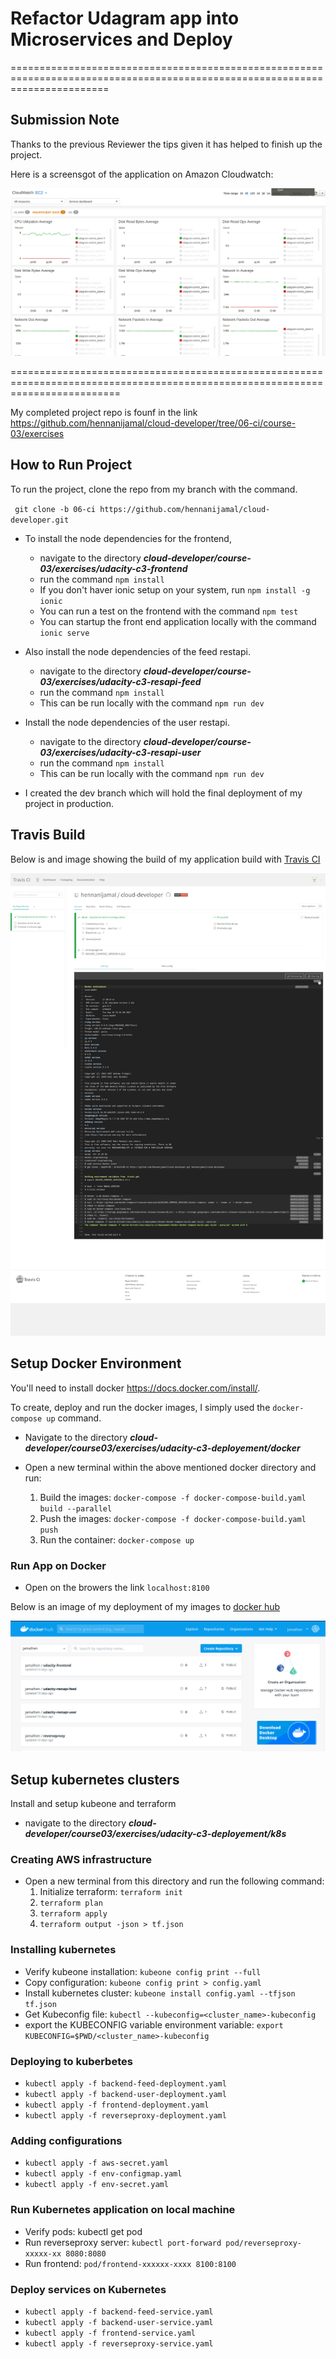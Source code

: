 # Refactor Udagram app into Microservices and Deploy




=============================================================================================================================


## Submission Note

Thanks to the previous Reviewer the tips given it has helped to finish up the project.

Here is a screensgot of the application on Amazon Cloudwatch:




![cloudwatch](images/cloudwatch2.png)






===============================================================================================================================


















My completed project repo is founf in the link https://github.com/hennanijamal/cloud-developer/tree/06-ci/course-03/exercises

## How to Run Project

To run the project, clone the repo from my branch with the command.

` git clone -b 06-ci https://github.com/hennanijamal/cloud-developer.git`

- To install the node dependencies for the frontend, 
    - navigate to the directory ***cloud-developer/course-03/exercises/udacity-c3-frontend***
    - run the command `npm install`
    - If you don't haver ionic setup on your system, run `npm install -g ionic`
    - You can run a test on the frontend with the command `npm test`
    - You can startup the front end application locally with the command `ionic serve`

- Also install the node dependencies of the feed restapi.
    - navigate to the directory ***cloud-developer/course-03/exercises/udacity-c3-resapi-feed***
    - run the command `npm install`
    - This can be run locally with the command `npm run dev`

- Install the node dependencies of the user restapi.
    - navigate to the directory ***cloud-developer/course-03/exercises/udacity-c3-resapi-user***
    - run the command `npm install`
    - This can be run locally with the command `npm run dev`

- I created the dev branch which will hold the final deployment of my project in production.

## Travis Build 

Below is and image showing the build of my application build with [Travis CI ](https://travis-ci.org/hennanijamal/cloud-developer)

![travis](images/traviscli.png)

## Setup Docker Environment

You'll need to install docker https://docs.docker.com/install/.

To create, deploy and run the docker images, I simply used the `docker-compose up` command.

- Navigate to the directory ***cloud-developer/course03/exercises/udacity-c3-deployement/docker***

- Open a new terminal within the above mentioned docker directory and run:

    1. Build the images: `docker-compose -f docker-compose-build.yaml build --parallel`
    2. Push the images: `docker-compose -f docker-compose-build.yaml push`
    3. Run the container: `docker-compose up`

### Run App on Docker
- Open on the browers the link `localhost:8100`

Below is an image of my deployment of my images to  [docker hub](https://hub.docker.com/u/jamalhen) 

![docker hub](images/dockerhub.png)


## Setup kubernetes clusters

Install and setup kubeone and terraform

- navigate to the directory ***cloud-developer/course03/exercises/udacity-c3-deployement/k8s***

### Creating AWS infrastructure
- Open a new terminal from this directory and run the following command:
    1. Initialize terraform: `terraform init`
    2. `terraform plan`
    3. `terraform apply`
    4. `terraform output -json > tf.json`
  
### Installing kubernetes
- Verify kubeone installation: `kubeone config print --full`
- Copy configuration: `kubeone config print > config.yaml`
- Install kubernetes cluster: `kubeone install config.yaml --tfjson tf.json`
- Get Kubeconfig file: `kubectl --kubeconfig=<cluster_name>-kubeconfig`
- export the KUBECONFIG variable environment variable: `export KUBECONFIG=$PWD/<cluster_name>-kubeconfig` 

### Deploying to kuberbetes
- `kubectl apply -f backend-feed-deployment.yaml`
- `kubectl apply -f backend-user-deployment.yaml`
- `kubectl apply -f frontend-deployment.yaml`
- `kubectl apply -f reverseproxy-deployment.yaml`

### Adding configurations
- `kubectl apply -f aws-secret.yaml`
- `kubectl apply -f env-configmap.yaml`
- `kubectl apply -f env-secret.yaml`

### Run Kubernetes application on local machine

- Verify pods: kubectl get pod
- Run reverseproxy server: `kubectl port-forward pod/reverseproxy-xxxxx-xx 8080:8080`
- Run frontend: `pod/frontend-xxxxxx-xxxx 8100:8100`

### Deploy services on Kubernetes
- `kubectl apply -f backend-feed-service.yaml`
- `kubectl apply -f backend-user-service.yaml`
- `kubectl apply -f frontend-service.yaml`
- `kubectl apply -f reverseproxy-service.yaml`

